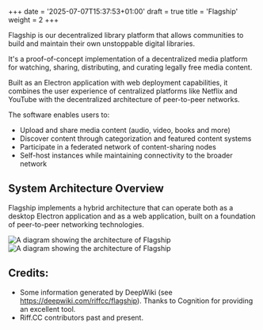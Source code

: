 +++
date = '2025-07-07T15:37:53+01:00'
draft = true
title = 'Flagship'
weight = 2
+++

Flagship is our decentralized library platform that allows communities to build and maintain their own unstoppable digital libraries.

It's a proof-of-concept implementation of a decentralized media platform for watching, sharing, distributing, and curating legally free media content.

Built as an Electron application with web deployment capabilities, it combines the user experience of centralized platforms like Netflix and YouTube with the decentralized architecture of peer-to-peer networks.

The software enables users to:

* Upload and share media content (audio, video, books and more)
* Discover content through categorization and featured content systems
* Participate in a federated network of content-sharing nodes
* Self-host instances while maintaining connectivity to the broader network

## System Architecture Overview

Flagship implements a hybrid architecture that can operate both as a desktop Electron application and as a web application, built on a foundation of peer-to-peer networking technologies.


<img src="/images/docs/flagship/overview.svg" class="light-svg" alt="A diagram showing the architecture of Flagship" />
<img src="/images/docs/flagship/overview dark.svg" class="dark-svg" alt="A diagram showing the architecture of Flagship" />

## Credits:
* Some information generated by DeepWiki (see https://deepwiki.com/riffcc/flagship). Thanks to Cognition for providing an excellent tool.
* Riff.CC contributors past and present.
